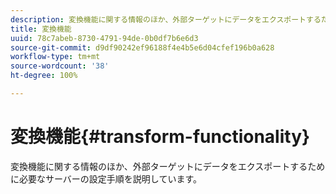 ```yaml
---
description: 変換機能に関する情報のほか、外部ターゲットにデータをエクスポートするために必要なサーバーの設定手順を説明しています。
title: 変換機能
uuid: 78c7abeb-8730-4791-94de-0b0df7b6e6d3
source-git-commit: d9df90242ef96188f4e4b5e6d04cfef196b0a628
workflow-type: tm+mt
source-wordcount: '38'
ht-degree: 100%

---
```



# 変換機能{#transform-functionality}

変換機能に関する情報のほか、外部ターゲットにデータをエクスポートするために必要なサーバーの設定手順を説明しています。

